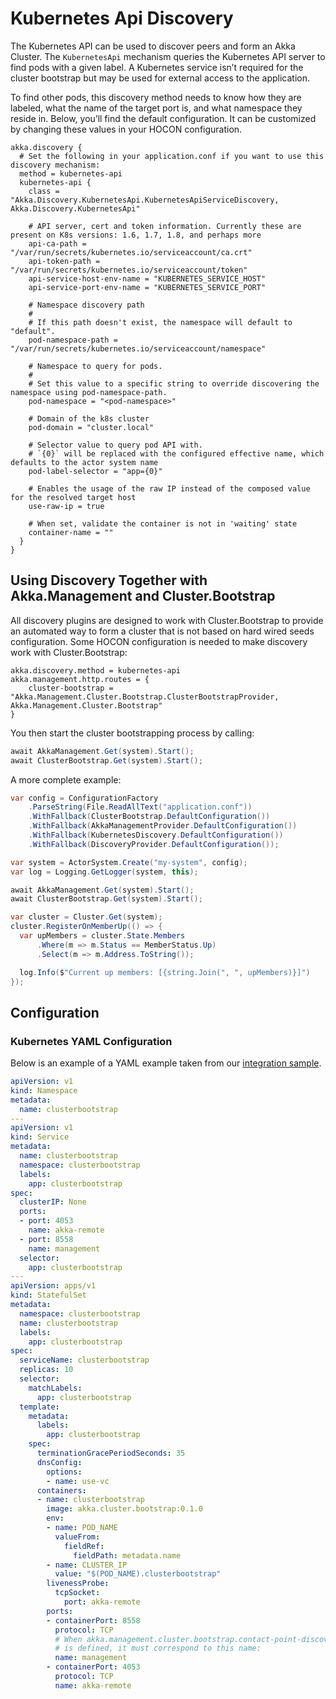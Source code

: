 # Kubernetes Api Discovery

The Kubernetes API can be used to discover peers and form an Akka Cluster. The `KubernetesApi` 
mechanism queries the Kubernetes API server to find pods with a given label. A Kubernetes service 
isn’t required for the cluster bootstrap but may be used for external access to the application.

To find other pods, this discovery method needs to know how they are labeled, what the name of 
the target port is, and what namespace they reside in. Below, you’ll find the default configuration. 
It can be customized by changing these values in your HOCON configuration.

```
akka.discovery {
  # Set the following in your application.conf if you want to use this discovery mechanism:
  method = kubernetes-api
  kubernetes-api {
    class = "Akka.Discovery.KubernetesApi.KubernetesApiServiceDiscovery, Akka.Discovery.KubernetesApi"

    # API server, cert and token information. Currently these are present on K8s versions: 1.6, 1.7, 1.8, and perhaps more
    api-ca-path = "/var/run/secrets/kubernetes.io/serviceaccount/ca.crt"
    api-token-path = "/var/run/secrets/kubernetes.io/serviceaccount/token"
    api-service-host-env-name = "KUBERNETES_SERVICE_HOST"
    api-service-port-env-name = "KUBERNETES_SERVICE_PORT"

    # Namespace discovery path
    #
    # If this path doesn't exist, the namespace will default to "default".
    pod-namespace-path = "/var/run/secrets/kubernetes.io/serviceaccount/namespace"

    # Namespace to query for pods.
    #
    # Set this value to a specific string to override discovering the namespace using pod-namespace-path.
    pod-namespace = "<pod-namespace>"

    # Domain of the k8s cluster
    pod-domain = "cluster.local"

    # Selector value to query pod API with.
    # `{0}` will be replaced with the configured effective name, which defaults to the actor system name
    pod-label-selector = "app={0}"

    # Enables the usage of the raw IP instead of the composed value for the resolved target host
    use-raw-ip = true

    # When set, validate the container is not in 'waiting' state
    container-name = ""
  }
}
```

## Using Discovery Together with Akka.Management and Cluster.Bootstrap
All discovery plugins are designed to work with Cluster.Bootstrap to provide an automated way to form a cluster that is not based
on hard wired seeds configuration. Some HOCON configuration is needed to make discovery work with Cluster.Bootstrap:

```
akka.discovery.method = kubernetes-api
akka.management.http.routes = {
    cluster-bootstrap = "Akka.Management.Cluster.Bootstrap.ClusterBootstrapProvider, Akka.Management.Cluster.Bootstrap"
}
```

You then start the cluster bootstrapping process by calling:
```C#
await AkkaManagement.Get(system).Start();
await ClusterBootstrap.Get(system).Start();
```

A more complete example:
```C#
var config = ConfigurationFactory
    .ParseString(File.ReadAllText("application.conf"))
    .WithFallback(ClusterBootstrap.DefaultConfiguration())
    .WithFallback(AkkaManagementProvider.DefaultConfiguration())
    .WithFallback(KubernetesDiscovery.DefaultConfiguration())
    .WithFallback(DiscoveryProvider.DefaultConfiguration());

var system = ActorSystem.Create("my-system", config);
var log = Logging.GetLogger(system, this);

await AkkaManagement.Get(system).Start();
await ClusterBootstrap.Get(system).Start();

var cluster = Cluster.Get(system);
cluster.RegisterOnMemberUp(() => {
  var upMembers = cluster.State.Members
      .Where(m => m.Status == MemberStatus.Up)
      .Select(m => m.Address.ToString());

  log.Info($"Current up members: [{string.Join(", ", upMembers)}]")
});
```

## Configuration
### Kubernetes YAML Configuration
Below is an example of a YAML example taken from our [integration sample](https://github.com/akkadotnet/akka.net-integration-tests/tree/master/src/ClusterBootstrap).
```yaml
apiVersion: v1
kind: Namespace
metadata:
  name: clusterbootstrap
---
apiVersion: v1
kind: Service
metadata:
  name: clusterbootstrap
  namespace: clusterbootstrap
  labels:
    app: clusterbootstrap
spec:
  clusterIP: None
  ports:
  - port: 4053
    name: akka-remote
  - port: 8558 
    name: management
  selector:
    app: clusterbootstrap
---
apiVersion: apps/v1
kind: StatefulSet
metadata:
  namespace: clusterbootstrap
  name: clusterbootstrap
  labels:
    app: clusterbootstrap
spec:
  serviceName: clusterbootstrap
  replicas: 10
  selector:
    matchLabels:
      app: clusterbootstrap
  template:
    metadata:
      labels:
        app: clusterbootstrap
    spec:
      terminationGracePeriodSeconds: 35
      dnsConfig:
        options:
        - name: use-vc
      containers:
      - name: clusterbootstrap
        image: akka.cluster.bootstrap:0.1.0
        env:
        - name: POD_NAME
          valueFrom:
            fieldRef:
              fieldPath: metadata.name
        - name: CLUSTER_IP
          value: "$(POD_NAME).clusterbootstrap"
        livenessProbe:
          tcpSocket:
            port: akka-remote
        ports:
        - containerPort: 8558
          protocol: TCP
          # When akka.management.cluster.bootstrap.contact-point-discovery.port-name
          # is defined, it must correspond to this name:
          name: management
        - containerPort: 4053
          protocol: TCP
          name: akka-remote
```

